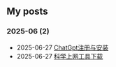 ## My posts  
### **2025-06** (2)  
- 2025-06-27 [ChatGpt注册与安装](https://digital-survival-2530.github.io/2025/06/27/%E5%88%86%E7%B1%BB1/ChatGpt%E6%B3%A8%E5%86%8C%E4%B8%8E%E5%AE%89%E8%A3%85/)  
- 2025-06-27 [科学上网工具下载](https://digital-survival-2530.github.io/2025/06/27/%E5%88%86%E7%B1%BB2/%E7%A7%91%E5%AD%A6%E4%B8%8A%E7%BD%91%E5%B7%A5%E5%85%B7%E4%B8%8B%E8%BD%BD/)  
  
